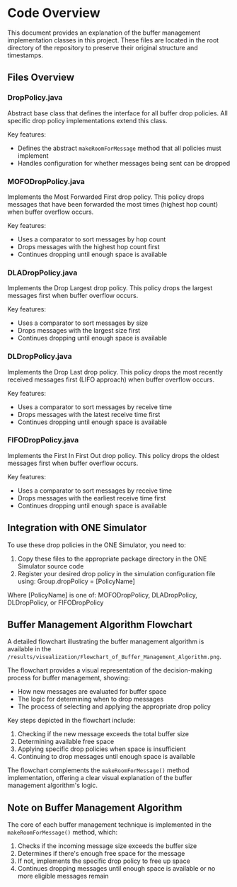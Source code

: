 # Code Overview

This document provides an explanation of the buffer management implementation classes in this project. These files are located in the root directory of the repository to preserve their original structure and timestamps.

## Files Overview

### DropPolicy.java
Abstract base class that defines the interface for all buffer drop policies. All specific drop policy implementations extend this class.

Key features:
- Defines the abstract `makeRoomForMessage` method that all policies must implement
- Handles configuration for whether messages being sent can be dropped

### MOFODropPolicy.java
Implements the Most Forwarded First drop policy. This policy drops messages that have been forwarded the most times (highest hop count) when buffer overflow occurs.

Key features:
- Uses a comparator to sort messages by hop count
- Drops messages with the highest hop count first
- Continues dropping until enough space is available

### DLADropPolicy.java
Implements the Drop Largest drop policy. This policy drops the largest messages first when buffer overflow occurs.

Key features:
- Uses a comparator to sort messages by size
- Drops messages with the largest size first
- Continues dropping until enough space is available

### DLDropPolicy.java
Implements the Drop Last drop policy. This policy drops the most recently received messages first (LIFO approach) when buffer overflow occurs.

Key features:
- Uses a comparator to sort messages by receive time
- Drops messages with the latest receive time first
- Continues dropping until enough space is available

### FIFODropPolicy.java
Implements the First In First Out drop policy. This policy drops the oldest messages first when buffer overflow occurs.

Key features:
- Uses a comparator to sort messages by receive time
- Drops messages with the earliest receive time first
- Continues dropping until enough space is available

## Integration with ONE Simulator

To use these drop policies in the ONE Simulator, you need to:

1. Copy these files to the appropriate package directory in the ONE Simulator source code
2. Register your desired drop policy in the simulation configuration file using: Group.dropPolicy = [PolicyName]

Where [PolicyName] is one of: MOFODropPolicy, DLADropPolicy, DLDropPolicy, or FIFODropPolicy

## Buffer Management Algorithm Flowchart

A detailed flowchart illustrating the buffer management algorithm is available in the `/results/visualization/Flowchart_of_Buffer_Management_Algorithm.png`. 

The flowchart provides a visual representation of the decision-making process for buffer management, showing:
- How new messages are evaluated for buffer space
- The logic for determining when to drop messages
- The process of selecting and applying the appropriate drop policy

Key steps depicted in the flowchart include:
1. Checking if the new message exceeds the total buffer size
2. Determining available free space
3. Applying specific drop policies when space is insufficient
4. Continuing to drop messages until enough space is available

The flowchart complements the `makeRoomForMessage()` method implementation, offering a clear visual explanation of the buffer management algorithm's logic.

## Note on Buffer Management Algorithm

The core of each buffer management technique is implemented in the `makeRoomForMessage()` method, which:
1. Checks if the incoming message size exceeds the buffer size
2. Determines if there's enough free space for the message
3. If not, implements the specific drop policy to free up space
4. Continues dropping messages until enough space is available or no more eligible messages remain